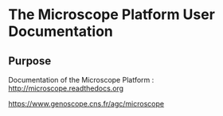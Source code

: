 The Microscope Platform User Documentation
==========================================

Purpose
-------
Documentation of the Microscope Platform : http://microscope.readthedocs.org

https://www.genoscope.cns.fr/agc/microscope
